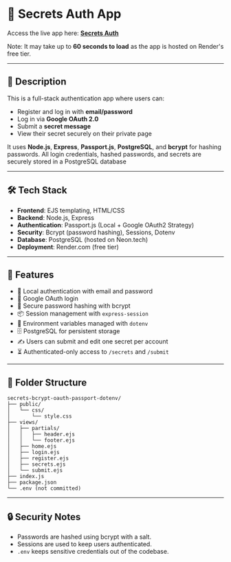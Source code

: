 # 🔐 Secrets Auth App

Access the live app here: **[Secrets Auth](https://secrets-bcrypt-oauth-passport-dotenv.onrender.com)**

Note: It may take up to **60 seconds to load** as the app is hosted on Render's free tier.

---

## 📜 Description

This is a full-stack authentication app where users can:

- Register and log in with **email/password**
- Log in via **Google OAuth 2.0**
- Submit a **secret message**
- View their secret securely on their private page

It uses **Node.js**, **Express**, **Passport.js**, **PostgreSQL**, and **bcrypt** for hashing passwords. All login credentials, hashed passwords, and secrets are securely stored in a PostgreSQL database

---

## 🛠 Tech Stack

- **Frontend**: EJS templating, HTML/CSS
- **Backend**: Node.js, Express
- **Authentication**: Passport.js (Local + Google OAuth2 Strategy)
- **Security**: Bcrypt (password hashing), Sessions, Dotenv
- **Database**: PostgreSQL (hosted on Neon.tech)
- **Deployment**: Render.com (free tier)

---

## 🚀 Features

- 🔐 Local authentication with email and password
- 🔑 Google OAuth login
- 🧂 Secure password hashing with bcrypt
- 📦 Session management with `express-session`
- 🌿 Environment variables managed with `dotenv`
- 🗄️ PostgreSQL for persistent storage
- ✍️ Users can submit and edit one secret per account
- ⏳ Authenticated-only access to `/secrets` and `/submit`

---

## 📁 Folder Structure

```
secrets-bcrypt-oauth-passport-dotenv/
├── public/
│   └── css/
│       └── style.css
├── views/
│   ├── partials/
│   │   ├── header.ejs
│   │   └── footer.ejs
│   ├── home.ejs
│   ├── login.ejs
│   ├── register.ejs
│   ├── secrets.ejs
│   └── submit.ejs
├── index.js
├── package.json
└── .env (not committed)
```

---

## 🔒 Security Notes

- Passwords are hashed using bcrypt with a salt.
- Sessions are used to keep users authenticated.
- `.env` keeps sensitive credentials out of the codebase.
